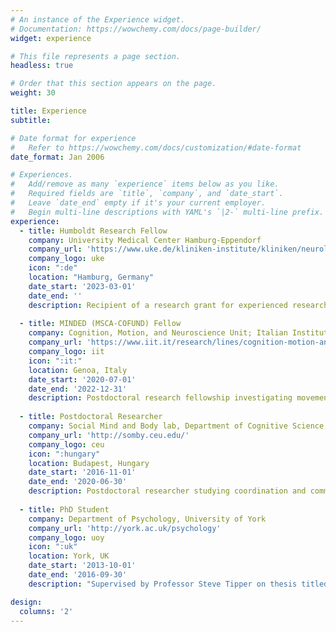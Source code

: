 ```yaml
---
# An instance of the Experience widget.
# Documentation: https://wowchemy.com/docs/page-builder/
widget: experience

# This file represents a page section.
headless: true

# Order that this section appears on the page.
weight: 30

title: Experience
subtitle:

# Date format for experience
#   Refer to https://wowchemy.com/docs/customization/#date-format
date_format: Jan 2006

# Experiences.
#   Add/remove as many `experience` items below as you like.
#   Required fields are `title`, `company`, and `date_start`.
#   Leave `date_end` empty if it's your current employer.
#   Begin multi-line descriptions with YAML's `|2-` multi-line prefix.
experience:
  - title: Humboldt Research Fellow 
    company: University Medical Center Hamburg-Eppendorf
    company_url: 'https://www.uke.de/kliniken-institute/kliniken/neurologie/index.html'
    company_logo: uke
    icon: ":de"
    location: "Hamburg, Germany"
    date_start: '2023-03-01'
    date_end: ''
    description: Recipient of a research grant for experienced researchers awarded by the Alexander von Humboldt Foundation to study kinematics of pedagogical actions during demonstration
        
  - title: MINDED (MSCA-COFUND) Fellow
    company: Cognition, Motion, and Neuroscience Unit; Italian Institute of Technology
    company_url: 'https://www.iit.it/research/lines/cognition-motion-and-neuroscience'
    company_logo: iit
    icon: ":it:"
    location: Genoa, Italy
    date_start: '2020-07-01'
    date_end: '2022-12-31'
    description: Postdoctoral research fellowship investigating movement-to-movement variability of upper limb kinematics in teaching interactions<br />[Institutional webpage (archived)](https://www.iit.it/it/people-details/-/people/james-strachan)<br />[MINDED Project](https://minded-cofund.eu/people/minded-fellows)
        
  - title: Postdoctoral Researcher
    company: Social Mind and Body lab, Department of Cognitive Science, Central European University
    company_url: 'http://somby.ceu.edu/'
    company_logo: ceu
    icon: ":hungary"
    location: Budapest, Hungary
    date_start: '2016-11-01'
    date_end: '2020-06-30'
    description: Postdoctoral researcher studying coordination and communication in joint action<br />[Institutional webpage (archive)](https://somby.ceu.edu/james-strachan)
    
  - title: PhD Student
    company: Department of Psychology, University of York
    company_url: 'http://york.ac.uk/psychology'
    company_logo: uoy
    icon: ":uk"
    location: York, UK
    date_start: '2013-10-01'
    date_end: '2016-09-30'
    description: "Supervised by Professor Steve Tipper on thesis titled, *Incidental learning of trust from identity-contingent gaze cues: boundaries, extensions and applications.*<br />[Find the thesis in the university repository](https://etheses.whiterose.ac.uk/15774/)"

design:
  columns: '2'
---
```

